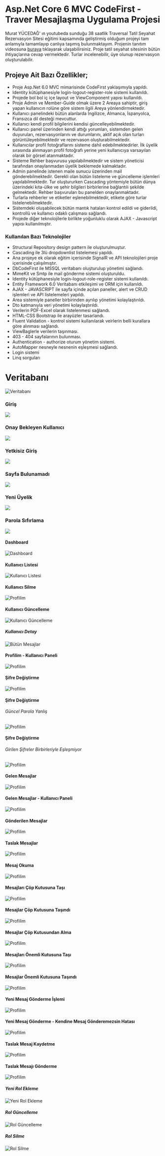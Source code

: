 # Asp.Net Core 6 MVC CodeFirst - Traver Mesajlaşma Uygulama Projesi
Murat YÜCEDAĞ' ın youtubeda sunduğu 38 saatlik Traversal Tatil Seyahat Rezervasyon Sitesi eğitimi kapsamında geliştirmiş olduğum projeyi tam anlamıyla tamamlayıp canlıya taşımış bulunmaktayım. Projenin tanıtım videosuna <a href="https://www.youtube.com/watch?v=S6IFD3fg1_4&ab_channel=BatuhanYALIN">buraya</a> tıklayarak ulaşabilirsiniz. Proje tatil seyahat sitesinin bütün ihtiyaçlarına cevap vermektedir. Turlar incelenebilir, üye olunup rezervasyon oluşturulabilir.
## Projeye Ait Bazı Özellikler;
* Proje Asp.Net 6.0 MVC mimarisinde CodeFirst yaklaşımıyla yapıldı.
* Identity kütüphanesiyle login-logout-register-role sistemi kullanıldı.
* Projede bol bol iç içe layout ve ViewComponent yapısı kullanıldı.
* Proje Admin ve Member-Guide olmak üzere 2 Areaya sahiptir, giriş yapan kullanıcın rolüne göre sistem ilgili Areya yönlendirmektedir.
* Kullanıcı panelindeki bütün alanlarda İngilizce, Almanca, İspanyolca, Fransızca dil desteği mevcuttur.
* Kullanıcı kendi profil bilgilerini kendisi güncelleyebilmektedir. 
* Kullanıcı panel üzerinden kendi attığı yorumları, sistemden gelen duyuruları, rezervasyonlarını ve durumlarını, aktif açık olan turları görüntüleyebilmektedir ve rezervason oluşturabilmektedir.
* Kullanıcılar profil fotoğraflarını sisteme dahil edebilmektedirler. İlk üyelik sırasında alınmayan profil fotoğrafı yerine yeni kullanıcıya varsayılan olarak bir görsel atanmaktadır. 
* Sisteme Rehber başvurusu yapılabilmektedir ve sistem yöneticisi tarafından onaylanmadan üyelik beklemede kalmaktadır.
* Admin panelinde istenen maile sunucu üzerinden mail gönderebilmektedir. Gerekli olan bütün listeleme ve güncelleme işlemleri yapılabilmektedir. Tur oluştururken Cascading yöntemiyle bütün dünya üzerindeki kıta-ülke ve şehir bilgileri birbirlerine bağlantılı şekilde gelmektedir. Rehber başvuruları bu panelden onaylanmaktadır.
* Turlarla rehberler ve etiketler eşlenebilmektedir, etikete göre turlar listelenebilmektedir.
* Sistemdeki oluşabilecek bütün mantık hataları kontrol edildi ve giderildi, kontrollü ve kullanıcı odaklı çalışması sağlandı.
* Projede diğer teknolojilerle birlikte yoğunluklu olarak AJAX - Javascript yapısı kullanılmıştır.

### Kullanılan Bazı Teknolojiler
* Structural Repository design pattern ile oluşturulmuştur.
* Cascading ile 3lü dropdownlist listelemesi yapıldı.
* Ana projeye ek olarak eğitim içerisinde SignalR ve API teknolojileri proje içerisinde çalışılmıştır.
* DbCodeFirst ile MSSQL veritabanı oluşturulup yönetimi sağlandı.
* MimeKit ve Smtp ile mail gönderme sistemi oluşturuldu.
* Identity kütüphanesiyle login-logout-role-register sistemi kullanıldı.
* Entity Framework 6.0 Veritabanı etkileşimi ve ORM için kullanıldı.
* AJAX - JAVASCRIPT ile sayfa içinde açılan paneller, alert ve CRUD işlemleri ve API listelemeleri yapıldı.
* Area sistemiyle paneller birbirinden ayrılıp yönetimi kolaylaştırıldı.
* Dto katmanıyla veri yönetimi kolaylaştırıldı.	
* Verilerin PDF-Excel olarak listelenmesi sağlandı.
* HTML-CSS Bootstrap ile arayüzler tasarlandı.
* Fluent Validation - kontrol sistemi kullanılarak veirlerin belli kurallara göre alınması sağlandı.
* ViewBaglerle verilerin taşınması.
* 403 - 404 sayfalarının bulunması.
* Authentication - authorize oturum yönetim sistemi.
* AutoMapper nesneyle nesnenin eşleşmesi sağlandı.
* Login sistemi
* Linq sorguları


# Veritabanı
![Veritabanı](https://github.com/batuhanyalin/TraversalCoreProject/blob/master/TraversalCoreProject.PresentationLayer/wwwroot/images/projectScreenshots/database.png?raw=true)
### Giriş
![](https://github.com/batuhanyalin/TraversalCoreProject/blob/master/TraversalCoreProject.PresentationLayer/wwwroot/images/projectScreenshots/login.png?raw=true)
### Onay Bekleyen Kullanıcı
![](https://github.com/batuhanyalin/TraversalCoreProject/blob/master/TraversalCoreProject.PresentationLayer/wwwroot/images/projectScreenshots/onay.png?raw=true)
### Yetkisiz Giriş
![](https://github.com/batuhanyalin/TraversalCoreProject/blob/master/TraversalCoreProject.PresentationLayer/wwwroot/images/projectScreenshots/error403forbidden.png?raw=true)
### Sayfa Bulunamadı
![](https://github.com/batuhanyalin/TraversalCoreProject/blob/master/TraversalCoreProject.PresentationLayer/wwwroot/images/projectScreenshots/error404.png?raw=true)
### Yeni Üyelik
![](https://github.com/batuhanyalin/TraversalCoreProject/blob/master/TraversalCoreProject.PresentationLayer/wwwroot/images/projectScreenshots/registerValidation.png?raw=true)
### Parola Sıfırlama
![](https://github.com/batuhanyalin/TraversalCoreProject/blob/master/TraversalCoreProject.PresentationLayer/wwwroot/images/projectScreenshots/forgetPassword.png?raw=true)

#### Dashboard
![Dashboard](https://github.com/batuhanyalin/TraversalCoreProject/blob/master/TraversalCoreProject.PresentationLayer/wwwroot/images/projectScreenshots/1.png?raw=true)
#### Kullanıcı Listesi
![Kullanıcı Listesi](https://github.com/batuhanyalin/TraversalCoreProject/blob/master/TraversalCoreProject.PresentationLayer/wwwroot/images/projectScreenshots/userList.png?raw=true)
#### Kullanıcı Silme
![Profilim](https://github.com/batuhanyalin/TraversalCoreProject/blob/master/TraversalCoreProject.PresentationLayer/wwwroot/images/projectScreenshots/deleteUser.png?raw=true)
#### Kullanıcı Güncelleme
![Kullanıcı Güncelleme](https://github.com/batuhanyalin/TraversalCoreProject/blob/master/TraversalCoreProject.PresentationLayer/wwwroot/images/projectScreenshots/updateUser.png?raw=true)
##### Kullanıcı Detay
![Bütün Mesajlar](https://github.com/batuhanyalin/TraversalCoreProject/blob/master/TraversalCoreProject.PresentationLayer/wwwroot/images/projectScreenshots/userDetail.png?raw=true)
#### Profilim - Kullanıcı Paneli
![Profilim](https://github.com/batuhanyalin/TraversalCoreProject/blob/master/TraversalCoreProject.PresentationLayer/wwwroot/images/projectScreenshots/myProfileUserPanel.png?raw=true)
#### Şifre Değiştirme
![Profilim](https://github.com/batuhanyalin/TraversalCoreProject/blob/master/TraversalCoreProject.PresentationLayer/wwwroot/images/projectScreenshots/updatePassword.png?raw=true)
#### Şifre Değiştirme 
###### Güncel Parola Yanlış
![Profilim](https://github.com/batuhanyalin/TraversalCoreProject/blob/master/TraversalCoreProject.PresentationLayer/wwwroot/images/projectScreenshots/updatePasswordError.png?raw=true)
#### Şifre Değiştirme
###### Girilen Şifreler Birbirleriyle Eşleşmiyor
![Profilim](https://github.com/batuhanyalin/TraversalCoreProject/blob/master/TraversalCoreProject.PresentationLayer/wwwroot/images/projectScreenshots/updatePasswordError2.png?raw=true)
#### Gelen Mesajlar
![Profilim](https://github.com/batuhanyalin/TraversalCoreProject/blob/master/TraversalCoreProject.PresentationLayer/wwwroot/images/projectScreenshots/inboxMessageList.png?raw=true)
#### Gelen Mesajlar - Kullanıcı Paneli
![Profilim](https://github.com/batuhanyalin/TraversalCoreProject/blob/master/TraversalCoreProject.PresentationLayer/wwwroot/images/projectScreenshots/inboxUserPanel.png?raw=true)
#### Gönderilen Mesajlar
![Profilim](https://github.com/batuhanyalin/TraversalCoreProject/blob/master/TraversalCoreProject.PresentationLayer/wwwroot/images/projectScreenshots/sentMessageList.png?raw=true)
#### Taslak Mesajlar
![Profilim](https://github.com/batuhanyalin/TraversalCoreProject/blob/master/TraversalCoreProject.PresentationLayer/wwwroot/images/projectScreenshots/draftMessageList.png?raw=true)
#### Mesaj Okuma
![Profilim](https://github.com/batuhanyalin/TraversalCoreProject/blob/master/TraversalCoreProject.PresentationLayer/wwwroot/images/projectScreenshots/readMessage.png?raw=true)
#### Mesajları Çöp Kutusuna Taşı
![Profilim](https://github.com/batuhanyalin/TraversalCoreProject/blob/master/TraversalCoreProject.PresentationLayer/wwwroot/images/projectScreenshots/moveTrash.png?raw=true)
#### Mesajlar Çöp Kutusuna Taşındı
![Profilim](https://github.com/batuhanyalin/TraversalCoreProject/blob/master/TraversalCoreProject.PresentationLayer/wwwroot/images/projectScreenshots/correctTrash.png?raw=true)
#### Mesajlar Çöp Kutusundan Alma
![Profilim](https://github.com/batuhanyalin/TraversalCoreProject/blob/master/TraversalCoreProject.PresentationLayer/wwwroot/images/projectScreenshots/moveInbox.png?raw=true)
#### Mesajları Önemli Kutusuna Taşı
![Profilim](https://github.com/batuhanyalin/TraversalCoreProject/blob/master/TraversalCoreProject.PresentationLayer/wwwroot/images/projectScreenshots/moveImport.png?raw=true)
#### Mesajlar Önemli Kutusuna Taşındı
![Profilim](https://github.com/batuhanyalin/TraversalCoreProject/blob/master/TraversalCoreProject.PresentationLayer/wwwroot/images/projectScreenshots/correctImport.png?raw=true)
#### Yeni Mesaj Gönderme İşlemi
![Profilim](https://github.com/batuhanyalin/TraversalCoreProject/blob/master/TraversalCoreProject.PresentationLayer/wwwroot/images/projectScreenshots/correctSendingMessageUserPanel.png?raw=true)
#### Yeni Mesaj Gönderme - Kendine Mesaj Gönderemezsin Hatası
![Profilim](https://github.com/batuhanyalin/TraversalCoreProject/blob/master/TraversalCoreProject.PresentationLayer/wwwroot/images/projectScreenshots/cantSendingYourselfError.png?raw=true)
#### Taslak Mesaj Kaydetme
![Profilim](https://github.com/batuhanyalin/TraversalCoreProject/blob/master/TraversalCoreProject.PresentationLayer/wwwroot/images/projectScreenshots/editDraftMessageSave.png?raw=true)
#### Taslak Mesajı Gönderme
![Profilim](https://github.com/batuhanyalin/TraversalCoreProject/blob/master/TraversalCoreProject.PresentationLayer/wwwroot/images/projectScreenshots/editDraftMessageSending.png?raw=true)
##### Yeni Rol Ekleme
![Yeni Rol Ekleme](https://github.com/batuhanyalin/TraversalCoreProject/blob/master/TraversalCoreProject.PresentationLayer/wwwroot/images/projectScreenshots/newRole.png?raw=true)
##### Rol Güncelleme
![Rol Güncelleme](https://github.com/batuhanyalin/TraversalCoreProject/blob/master/TraversalCoreProject.PresentationLayer/wwwroot/images/projectScreenshots/updateRole.png?raw=true)
##### Rol Silme
![Rol Silme](https://github.com/batuhanyalin/TraversalCoreProject/blob/master/TraversalCoreProject.PresentationLayer/wwwroot/images/projectScreenshots/deleteRole.png?raw=true)



